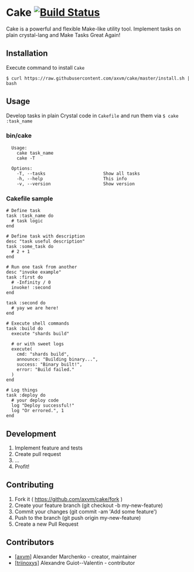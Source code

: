 # Cake [![Build Status](https://travis-ci.org/axvm/cake.svg?branch=master)](https://travis-ci.org/axvm/cake)

Cake is a powerful and flexible Make-like utility tool.
Implement tasks on plain crystal-lang and Make Tasks Great Again!

## Installation

Execute command to install `Cake`
```shell
$ curl https://raw.githubusercontent.com/axvm/cake/master/install.sh | bash
```

## Usage

Develop tasks in plain Crystal code in `Cakefile` and run them via `$ cake :task_name`

### bin/cake
```
  Usage:
    cake task_name
    cake -T

  Options:
    -T, --tasks                      Show all tasks
    -h, --help                       This info
    -v, --version                    Show version
```

### Cakefile sample
```Crystal
# Define task
task :task_name do
  # task logic
end

# Define task with description
desc "task useful description"
task :some_task do
  # 2 + 1
end

# Run one task from another
desc "invoke example"
task :first do
  # -Infinity / 0
  invoke! :second
end

task :second do
  # yay we are here!
end

# Execute shell commands
task :build do
  execute "shards build"

  # or with sweet logs
  execute(
    cmd: "shards build",
    announce: "Building binary...",
    success: "Binary built!",
    error: "Build failed."
  )
end

# Log things
task :deploy do
  # your deploy code
  log "Deploy successful!"
  log "Or errored.", 1
end
```

## Development

1. Implement feature and tests
2. Create pull request
3. ...
4. Profit!

## Contributing

1. Fork it ( https://github.com/axvm/cake/fork )
2. Create your feature branch (git checkout -b my-new-feature)
3. Commit your changes (git commit -am 'Add some feature')
4. Push to the branch (git push origin my-new-feature)
5. Create a new Pull Request

## Contributors

- [[axvm]](https://github.com/axvm) Alexander Marchenko - creator, maintainer
- [[triinoxys]](https://github.com/triinoxys) Alexandre Guiot--Valentin - contributor
